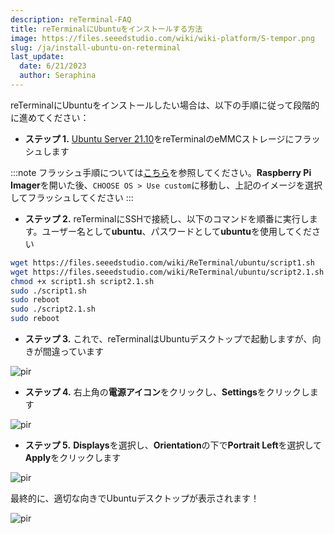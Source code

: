 ```yaml
---
description: reTerminal-FAQ
title: reTerminalにUbuntuをインストールする方法
image: https://files.seeedstudio.com/wiki/wiki-platform/S-tempor.png
slug: /ja/install-ubuntu-on-reterminal
last_update:
  date: 6/21/2023
  author: Seraphina
---
```


<!-- Q10: How can I install Ubuntu on reTerminal? -->

reTerminalにUbuntuをインストールしたい場合は、以下の手順に従って段階的に進めてください：

- **ステップ 1.** [Ubuntu Server 21.10](https://ubuntu.com/download/raspberry-pi/thank-you?version=21.10&architecture=server-arm64+raspi)をreTerminalのeMMCストレージにフラッシュします

:::note
フラッシュ手順については[こちら](https://wiki.seeedstudio.com/ja/reTerminal/#flash-raspberry-pi-os-64-bit-ubuntu-os-or-other-os-to-emmc)を参照してください。**Raspberry Pi Imager**を開いた後、`CHOOSE OS > Use custom`に移動し、上記のイメージを選択してフラッシュしてください
:::

- **ステップ 2.** reTerminalにSSHで接続し、以下のコマンドを順番に実行します。ユーザー名として**ubuntu**、パスワードとして**ubuntu**を使用してください

```sh
wget https://files.seeedstudio.com/wiki/ReTerminal/ubuntu/script1.sh
wget https://files.seeedstudio.com/wiki/ReTerminal/ubuntu/script2.1.sh
chmod +x script1.sh script2.1.sh
sudo ./script1.sh
sudo reboot
sudo ./script2.1.sh
sudo reboot
```

- **ステップ 3.** これで、reTerminalはUbuntuデスクトップで起動しますが、向きが間違っています

<p style={{textAlign: 'center'}}><img src="https://files.seeedstudio.com/wiki/ReTerminal/FAQ/ubuntu-portrait.jpg" alt="pir" width={1000} height="auto" /></p>

- **ステップ 4.** 右上角の**電源アイコン**をクリックし、**Settings**をクリックします

<p style={{textAlign: 'center'}}><img src="https://files.seeedstudio.com/wiki/ReTerminal/FAQ/ubuntu-settings-2.jpg" alt="pir" width={350} height="auto" /></p>

- **ステップ 5.** **Displays**を選択し、**Orientation**の下で**Portrait Left**を選択して**Apply**をクリックします

<p style={{textAlign: 'center'}}><img src="https://files.seeedstudio.com/wiki/ReTerminal/FAQ/ubuntu-portrait-left-2.jpg" alt="pir" width={400} height="auto" /></p>

最終的に、適切な向きでUbuntuデスクトップが表示されます！

<p style={{textAlign: 'center'}}><img src="https://files.seeedstudio.com/wiki/ReTerminal/FAQ/ubuntu-landscape.jpg" alt="pir" width={1000} height="auto" /></p>